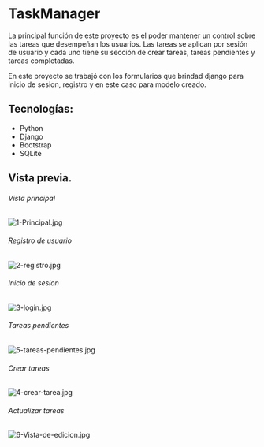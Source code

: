 # TaskManager
La principal función de este proyecto es el poder mantener un control sobre las tareas que desempeñan los usuarios. Las tareas se aplican por sesión de usuario y cada uno tiene su sección de crear tareas, tareas pendientes y tareas completadas.

En este proyecto se trabajó con los formularios que brindad django para inicio de sesion, registro y en este caso para modelo creado.

## Tecnologías:
- Python
- Django
- Bootstrap
- SQLite


## Vista previa.

###### Vista principal
![1-Principal.jpg](https://i.postimg.cc/XvKTTfh3/1-Principal.jpg)

###### Registro de usuario
![2-registro.jpg](https://i.postimg.cc/hjSHgJWm/2-registro.jpg)

###### Inicio de sesion
![3-login.jpg](https://i.postimg.cc/Qd7LqGJF/3-login.jpg)

###### Tareas pendientes
![5-tareas-pendientes.jpg](https://i.postimg.cc/T11FLZPY/5-tareas-pendientes.jpg)

###### Crear tareas
![4-crear-tarea.jpg](https://i.postimg.cc/bvf7CCm3/4-crear-tarea.jpg)

###### Actualizar tareas
![6-Vista-de-edicion.jpg](https://i.postimg.cc/9MJsfWCn/6-Vista-de-edicion.jpg)



